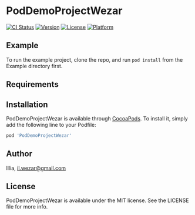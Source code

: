 # PodDemoProjectWezar

[![CI Status](https://img.shields.io/travis/Illia/PodDemoProjectWezar.svg?style=flat)](https://travis-ci.org/Illia/PodDemoProjectWezar)
[![Version](https://img.shields.io/cocoapods/v/PodDemoProjectWezar.svg?style=flat)](https://cocoapods.org/pods/PodDemoProjectWezar)
[![License](https://img.shields.io/cocoapods/l/PodDemoProjectWezar.svg?style=flat)](https://cocoapods.org/pods/PodDemoProjectWezar)
[![Platform](https://img.shields.io/cocoapods/p/PodDemoProjectWezar.svg?style=flat)](https://cocoapods.org/pods/PodDemoProjectWezar)

## Example

To run the example project, clone the repo, and run `pod install` from the Example directory first.

## Requirements

## Installation

PodDemoProjectWezar is available through [CocoaPods](https://cocoapods.org). To install
it, simply add the following line to your Podfile:

```ruby
pod 'PodDemoProjectWezar'
```

## Author

Illia, il.wezar@gmail.com

## License

PodDemoProjectWezar is available under the MIT license. See the LICENSE file for more info.
